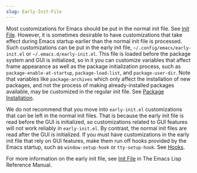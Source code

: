 ```yaml
---
slug: Early-Init-File
---
```


Most customizations for Emacs should be put in the normal init file. See [Init File](Init-File). However, it is sometimes desirable to have customizations that take effect during Emacs startup earlier than the normal init file is processed. Such customizations can be put in the early init file, `~/.config/emacs/early-init.el` or `~/.emacs.d/early-init.el`. This file is loaded before the package system and GUI is initialized, so in it you can customize variables that affect frame appearance as well as the package initialization process, such as `package-enable-at-startup`, `package-load-list`, and `package-user-dir`. Note that variables like `package-archives` which only affect the installation of new packages, and not the process of making already-installed packages available, may be customized in the regular init file. See [Package Installation](Package-Installation).

We do not recommend that you move into `early-init.el` customizations that can be left in the normal init files. That is because the early init file is read before the GUI is initialized, so customizations related to GUI features will not work reliably in `early-init.el`. By contrast, the normal init files are read after the GUI is initialized. If you must have customizations in the early init file that rely on GUI features, make them run off hooks provided by the Emacs startup, such as `window-setup-hook` or `tty-setup-hook`. See [Hooks](Hooks).

For more information on the early init file, see [Init File](https://www.gnu.org/software/emacs/manual/html_mono/elisp.html#Init-File) in The Emacs Lisp Reference Manual.
